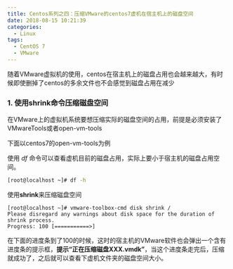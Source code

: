 ```yaml
---
title: Centos系列之四：压缩VMware的centos7虚机在宿主机上的磁盘空间
date: 2018-08-15 10:21:39
categories:
  - Linux
tags:
  - CentOS 7
  - VMware
---
```

随着VMware虚拟机的使用，centos在宿主机上的磁盘占用也会越来越大，有时候即使删掉了centos的多余文件也不会感觉到磁盘占用在减少

<!-- more -->

### 1. 使用shrink命令压缩磁盘空间
在VMware上的虚拟机系统要想压缩实际的磁盘空间的占用，前提是必须安装了VMwareTools或者open-vm-tools

下面以centos7的open-vm-tools为例

使用 *df* 命令可以查看虚机目前的磁盘占用，实际上要小于宿主机的磁盘占用空间。
```bash
[root@localhost ~]# df -h
```
使用**shrink**来压缩磁盘空间
```
[root@localhost ~]# vmware-toolbox-cmd disk shrink /
Please disregard any warnings about disk space for the duration of shrink process.
Progress: 100 [===========>]
```
在下面的进度条到了100的时候，这时的宿主机的VMware软件也会弹出一个含有进度条的提示框，**提示“正在压缩磁盘XXX.vmdk”**，当这个进度条走完后，压缩就成功了，之后就可以查看下虚机文件夹的磁盘空间大小。